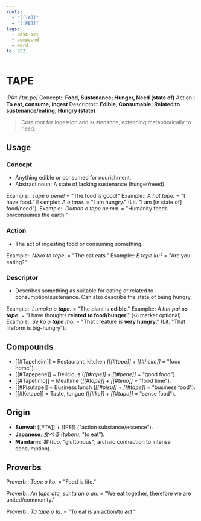 ```yaml
---
roots:
  - "[[TA]]"
  - "[[PE]]"
tags:
  - base-set
  - compound
  - word
to: 252
---
```


# TAPE

IPA::				/ˈtɑː.pe/
Concept::		**Food, Sustenance; Hunger, Need (state of)**
Action::		**To eat, consume, ingest**
Descriptor::	**Edible, Consumable; Related to sustenance/eating; Hungry (state)**

> Core root for ingestion and sustenance, extending metaphorically to need.

## Usage

### Concept
*   Anything edible or consumed for nourishment.
*   Abstract noun: A state of lacking sustenance (hunger/need).

Example:: *Tape o pene!* = "The food is good!"
Example:: *A hat tape.* = "I have food."
Example:: *A o tape.* = "I am hungry." (Lit. "I am [in state of] food/need").
Example:: *Ouman o tape ne ma.* = "Humanity feeds on/consumes the earth."

### Action
*   The act of ingesting food or consuming something.

Example:: *Neko ta tape.* = "The cat eats."
Example:: *E tape ku?* = "Are you eating?"

### Descriptor
*   Describes something as suitable for eating or related to consumption/sustenance. Can also describe the state of being hungry.

Example:: *Lumako o **tape**.* = "The plant is **edible**."
Example:: *A hat pai **so tape**.* = "I have thoughts **related to food/hunger**." (`so` marker optional).
Example:: *Se ko o **tape** mo.* = "That creature is **very hungry**." (Lit. "That lifeform is big-hungry").

## Compounds

*   [[#Tapeheim]] = Restaurant, kitchen (*[[#tape]]* + *[[#heim]]* = "food home").
*   [[#Tapepene]] = Delicious (*[[#tape]]* + *[[#pene]]* = "good food").
*   [[#Tapetimo]] = Mealtime (*[[#tape]]* + *[[#timo]]* = "food time").
*   [[#Pisutape]] = Business lunch (*[[#pisu]]* + *[[#tape]]* = "business food").
*   [[#Ketape]] = Taste, tongue (*[[#ke]]* + *[[#tape]]* = "sense food").

## Origin

*   **Sunwai**: [[#TA]] + [[PE]] ("action substance/essence").
*   **Japanese**: _食べる_ (_taberu_, "to eat").
*   **Mandarin**: _饕_ (_tāo_, "gluttonous"; archaic connection to intense consumption).

## Proverbs

Proverb:: *Tape o ko.* = "Food is life."

Proverb:: *An tape ata, sunta an o an.* = "We eat together, therefore we are united/community."

Proverb:: *Ta tape o ta.* = "To eat is an action/to act."
